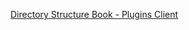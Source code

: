 [Directory Structure Book - Plugins Client](https://nuxtjs.org/guides/directory-structure/plugins#client-or-server-side-only)